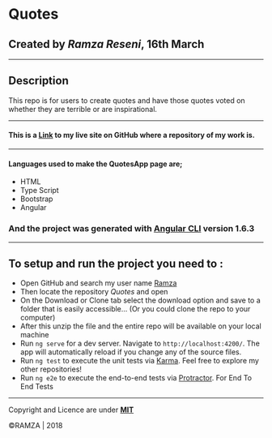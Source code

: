 # Quotes

## Created by *Ramza Reseni*, 16th March

---

## Description
This repo is for users to create quotes and have those quotes voted on whether they are terrible or are inspirational. 

---
#### This is a [Link](https://github.com/ramza007/Quotes) to my live site on GitHub where a repository of my work is.

---

#### Languages used to make the **QuotesApp** page are;
* HTML
* Type Script
* Bootstrap
* Angular

### And the project was generated with [Angular CLI](https://github.com/angular/angular-cli) version 1.6.3
---

## To setup and run the project you need to :

* Open GitHub and search my user name [Ramza](https://github.com/ramza007)
* Then locate the repository *Quotes* and open
* On the Download or Clone tab select the download option and save to a folder that is easily accessible... (Or you could clone the repo to your computer)
* After this unzip the file and the entire repo will be available on your local machine
* Run `ng serve` for a dev server. Navigate to `http://localhost:4200/`. The app will automatically reload if you change any of the source files.
* Run `ng test` to execute the unit tests via [Karma](https://karma-runner.github.io).
Feel free to explore my other repositories!
* Run `ng e2e` to execute the end-to-end tests via [Protractor](http://www.protractortest.org/). For End To End Tests

---
Copyright and Licence are under [**MIT**](https://github.com/ramza007/Quotes/blob/master/LICENSE)
 
 ©RAMZA | 2018 